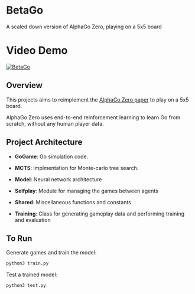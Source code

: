 # BetaGo
A scaled down version of AlphaGo Zero, playing on a 5x5 board

# Video Demo

[![BetaGo](https://www.youtube.com/watch?v=FMNroKQ-srg/0.jpg)](https://www.youtube.com/watch?v=FMNroKQ-srg)

## Overview

This projects aims to reimplement the [AlphaGo Zero paper](https://www.nature.com/articles/nature24270) to play on a 5x5 board.

AlphaGo Zero uses end-to-end reinforcement learning to learn Go from scratch, without any human player data.

## Project Architecture

* **GoGame**: Go simulation code.

* **MCTS**: Implmentation for Monte-carlo tree search.

* **Model**: Neural network architecture

* **Selfplay**: Module for managing the games between agents

* **Shared**: Miscellaneous functions and constants

* **Training**: Class for generating gameplay data and performing training and evaluation

## To Run

Generate games and train the model:
```python
python3 train.py
```

Test a trained model:
```python
python3 test.py
```
